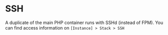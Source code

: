 # SSH

A duplicate of the main PHP container runs with SSHd (instead of FPM). You can find access information on `[Instance] > Stack > SSH`
